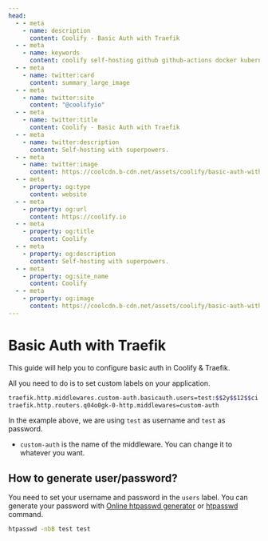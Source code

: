 ```yaml
---
head:
  - - meta
    - name: description
      content: Coolify - Basic Auth with Traefik
  - - meta
    - name: keywords
      content: coolify self-hosting github github-actions docker kubernetes vercel netlify heroku render digitalocean aws gcp azure basic auth traefik
  - - meta
    - name: twitter:card
      content: summary_large_image
  - - meta
    - name: twitter:site
      content: "@coolifyio"
  - - meta
    - name: twitter:title
      content: Coolify - Basic Auth with Traefik
  - - meta
    - name: twitter:description
      content: Self-hosting with superpowers.
  - - meta
    - name: twitter:image
      content: https://coolcdn.b-cdn.net/assets/coolify/basic-auth-with-traefik-og-image.png
  - - meta
    - property: og:type
      content: website
  - - meta
    - property: og:url
      content: https://coolify.io
  - - meta
    - property: og:title
      content: Coolify
  - - meta
    - property: og:description
      content: Self-hosting with superpowers.
  - - meta
    - property: og:site_name
      content: Coolify
  - - meta
    - property: og:image
      content: https://coolcdn.b-cdn.net/assets/coolify/basic-auth-with-traefik-og-image.png
---
```


# Basic Auth with Traefik

This guide will help you to configure basic auth in Coolify & Traefik.

All you need to do is to set custom labels on your application.

```bash {7-8}
traefik.http.middlewares.custom-auth.basicauth.users=test:$$2y$$12$$ci.4U63YX83CwkyUrjqxAucnmi2xXOIlEF6T/KdP9824f1Rf1iyNG
traefik.http.routers.q04o0gk-0-http.middlewares=custom-auth
```
In the example above, we are using `test` as username and `test` as password.
- `custom-auth` is the name of the middleware. You can change it to whatever you want. 


## How to generate user/password?
You need to set your username and password in the `users` label. You can generate your password with [Online htpasswd generator](https://www.web2generators.com/apache-tools/htpasswd-generator) or [htpasswd](https://httpd.apache.org/docs/current/programs/htpasswd.html) command.

```bash
htpasswd -nbB test test
```